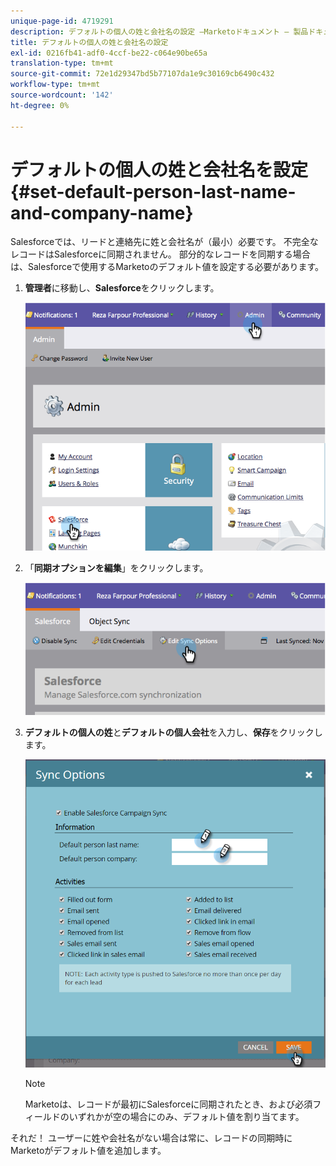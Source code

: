 ```yaml
---
unique-page-id: 4719291
description: デフォルトの個人の姓と会社名の設定 —Marketoドキュメント — 製品ドキュメント
title: デフォルトの個人の姓と会社名の設定
exl-id: 0216fb41-adf0-4ccf-be22-c064e90be65a
translation-type: tm+mt
source-git-commit: 72e1d29347bd5b77107da1e9c30169cb6490c432
workflow-type: tm+mt
source-wordcount: '142'
ht-degree: 0%

---
```


# デフォルトの個人の姓と会社名を設定{#set-default-person-last-name-and-company-name}

Salesforceでは、リードと連絡先に姓と会社名が（最小）必要です。 不完全なレコードはSalesforceに同期されません。 部分的なレコードを同期する場合は、Salesforceで使用するMarketoのデフォルト値を設定する必要があります。

1. **管理者**&#x200B;に移動し、**Salesforce**&#x200B;をクリックします。

   ![](assets/image2014-12-9-13-3a41-3a58.png)

1. 「**同期オプションを編集**」をクリックします。

   ![](assets/image2014-12-9-13-3a42-3a6.png)

1. **デフォルトの個人の姓**&#x200B;と&#x200B;**デフォルトの個人会社**&#x200B;を入力し、**保存**&#x200B;をクリックします。

   ![](assets/sync-options-hands.png)

   >[!NOTE]
   >
   >Marketoは、レコードが最初にSalesforceに同期されたとき、および必須フィールドのいずれかが空の場合にのみ、デフォルト値を割り当てます。

それだ！ ユーザーに姓や会社名がない場合は常に、レコードの同期時にMarketoがデフォルト値を追加します。

